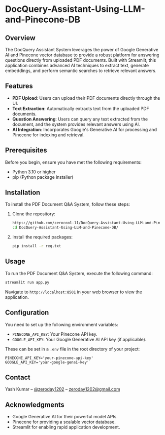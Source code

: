 
# DocQuery-Assistant-Using-LLM-and-Pinecone-DB

## Overview
The DocQuery Assistant System leverages the power of Google Generative AI and Pinecone vector database to provide a robust platform for answering questions directly from uploaded PDF documents. Built with Streamlit, this application combines advanced AI techniques to extract text, generate embeddings, and perform semantic searches to retrieve relevant answers.

## Features
- **PDF Upload**: Users can upload their PDF documents directly through the UI.
- **Text Extraction**: Automatically extracts text from the uploaded PDF documents.
- **Question Answering**: Users can query any text extracted from the document, and the system provides relevant answers using AI.
- **AI Integration**: Incorporates Google's Generative AI for processing and Pinecone for indexing and retrieval.

## Prerequisites
Before you begin, ensure you have met the following requirements:
- Python 3.10 or higher
- pip (Python package installer)

## Installation
To install the PDF Document Q&A System, follow these steps:

1. Clone the repository:
   ```bash
   https://github.com/zerocool-11/DocQuery-Assistant-Using-LLM-and-Pinecone-DB.git
   cd DocQuery-Assistant-Using-LLM-and-Pinecone-DB/
   ```

2. Install the required packages:
   ```bash
   pip install -r req.txt
   ```

## Usage
To run the PDF Document Q&A System, execute the following command:

```bash
streamlit run app.py
```

Navigate to `http://localhost:8501` in your web browser to view the application.

## Configuration
You need to set up the following environment variables:

- `PINECONE_API_KEY`: Your Pinecone API key.
- `GOOGLE_API_KEY`: Your Google Generative AI API key (if applicable).

These can be set in a `.env` file in the root directory of your project:

```plaintext
PINECONE_API_KEY='your-pinecone-api-key'
GOOGLE_API_KEY='your-google-genai-key'
```


## Contact
Yash Kumar – [@zeroday1202](https://x.com/zeroday1202) – zeroday1202@gmail.com


## Acknowledgments
- Google Generative AI for their powerful model APIs.
- Pinecone for providing a scalable vector database.
- Streamlit for enabling rapid application development.
